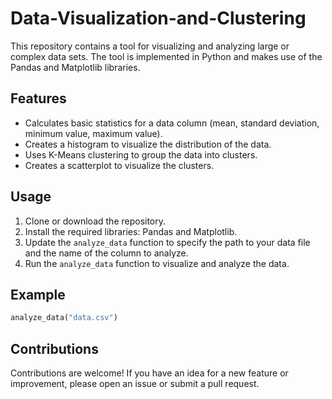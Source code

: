 # Data-Visualization-and-Clustering

This repository contains a tool for visualizing and analyzing large or complex data sets. The tool is implemented in Python and makes use of the Pandas and Matplotlib libraries.

## Features

- Calculates basic statistics for a data column (mean, standard deviation, minimum value, maximum value).
- Creates a histogram to visualize the distribution of the data.
- Uses K-Means clustering to group the data into clusters.
- Creates a scatterplot to visualize the clusters.

## Usage

1. Clone or download the repository.
2. Install the required libraries: Pandas and Matplotlib.
3. Update the `analyze_data` function to specify the path to your data file and the name of the column to analyze.
4. Run the `analyze_data` function to visualize and analyze the data.

## Example
```python
analyze_data("data.csv")
```

## Contributions

Contributions are welcome! If you have an idea for a new feature or improvement, please open an issue or submit a pull request.
